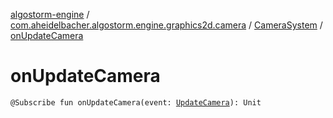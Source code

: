 [algostorm-engine](../../index.md) / [com.aheidelbacher.algostorm.engine.graphics2d.camera](../index.md) / [CameraSystem](index.md) / [onUpdateCamera](.)

# onUpdateCamera

`@Subscribe fun onUpdateCamera(event: `[`UpdateCamera`](-update-camera.md)`): Unit`